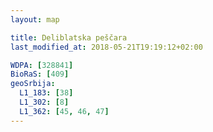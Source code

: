 ```yaml
---
layout: map

title: Deliblatska peščara
last_modified_at: 2018-05-21T19:19:12+02:00

WDPA: [328841]
BioRaS: [409]
geoSrbija:
  L1_183: [38]
  L1_302: [8]
  L1_362: [45, 46, 47]
---
```

